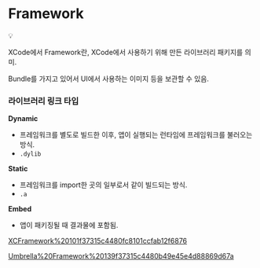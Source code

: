 # Framework

<aside>
💡

XCode에서 Framework란, XCode에서 사용하기 위해 만든 라이브러리 패키지를 의미.

Bundle를 가지고 있어서 UI에서 사용하는 이미지 등을 보관할 수 있음.

</aside>

### 라이브러리 링크 타입

**Dynamic**

- 프레임워크를 별도로 빌드한 이후, 앱이 실행되는 런타임에 프레임워크를 불러오는 방식.
- `.dylib`

**Static**

- 프레임워크를 import한 곳의 일부로서 같이 빌드되는 방식.
- `.a`

**Embed**

- 앱이 패키징될 때 결과물에 포함됨.

[XCFramework%20101f37315c4480fc8101ccfab12f6876](XCFramework%20101f37315c4480fc8101ccfab12f6876)

[Umbrella%20Framework%20139f37315c4480b49e45e4d88869d67a](Umbrella%20Framework%20139f37315c4480b49e45e4d88869d67a)